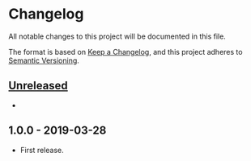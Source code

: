 # Changelog
All notable changes to this project will be documented in this file.

The format is based on [Keep a Changelog](https://keepachangelog.com/en/1.0.0/),
and this project adheres to [Semantic Versioning](https://semver.org/spec/v2.0.0.html).

## [Unreleased][unreleased]
-

## 1.0.0 - 2019-03-28
- First release.

[unreleased]: https://github.com/wp-pay-gateways/adyen/compare/1.0.0...HEAD
[1.0.1]: https://github.com/wp-pay-gateways/adyen/compare/1.0.0...1.0.1
